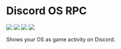 # Discord OS RPC
![](https://img.shields.io/badge/🪟%20Windows-green)
![](https://img.shields.io/badge/🍎%20macOS-green)
![](https://img.shields.io/badge/🐧%20Linux-green)
![](https://img.shields.io/badge/BSD-Fuck%20off-red)

Shows your OS as game activity on Discord.